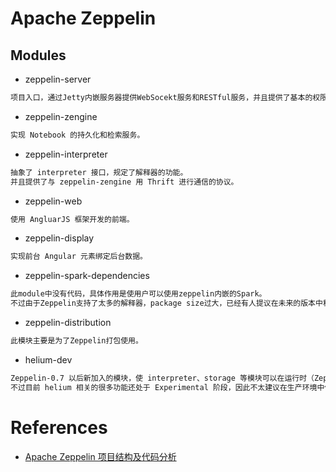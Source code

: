 # Apache Zeppelin


## Modules
* zeppelin-server
```md
项目入口，通过Jetty内嵌服务器提供WebSocekt服务和RESTful服务，并且提供了基本的权限验证服务。
```
* zeppelin-zengine
```md
实现 Notebook 的持久化和检索服务。
```
* zeppelin-interpreter
```md
抽象了 interpreter 接口，规定了解释器的功能。
并且提供了与 zeppelin-zengine 用 Thrift 进行通信的协议。
```
* zeppelin-web
```md
使用 AngluarJS 框架开发的前端。
```
* zeppelin-display
```md
实现前台 Angular 元素绑定后台数据。
```
* zeppelin-spark-dependencies
```md
此module中没有代码，具体作用是使用户可以使用zeppelin内嵌的Spark。
不过由于Zeppelin支持了太多的解释器，package size过大，已经有人提议在未来的版本中移除此模块。
```
* zeppelin-distribution
```md
此模块主要是为了Zeppelin打包使用。
```
* helium-dev
```md
Zeppelin-0.7 以后新加入的模块，使 interpreter、storage 等模块可以在运行时（Zeppelin不需要重启）加入到 Zeppelin 中。
不过目前 helium 相关的很多功能还处于 Experimental 阶段，因此不太建议在生产环境中使用。
```

# References
* [Apache Zeppelin 项目结构及代码分析](https://www.jianshu.com/p/02596c7a2342)